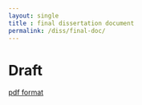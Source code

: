 ```yaml
---
layout: single
title : final dissertation document
permalink: /diss/final-doc/
---
```



# Draft

[pdf format](../../unc-dissertation-markdown-p2/includes/scripts/paper1/draft/ms1.pdf)
